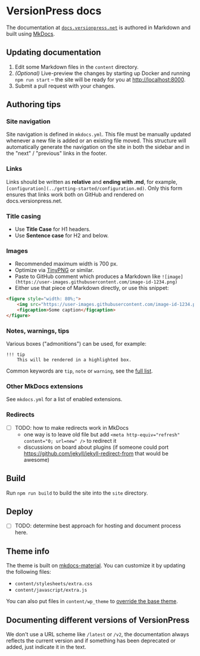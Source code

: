 # VersionPress docs

The documentation at [`docs.versionpress.net`](https://docs.versionpress.net/) is authored in Markdown and built using [MkDocs](https://www.mkdocs.org/).

## Updating documentation

1. Edit some Markdown files in the `content` directory.
2. _(Optional)_ Live-preview the changes by starting up Docker and running `npm run start` – the site will be ready for you at <http://localhost:8000>.
3. Submit a pull request with your changes.

## Authoring tips

### Site navigation

Site navigation is defined in `mkdocs.yml`. This file must be manually updated whenever a new file is added or an existing file moved. This structure will automatically generate the navigation on the site in both the sidebar and in the "next" / "previous" links in the footer.

### Links

Links should be written as **relative** and **ending with .md**, for example, `[configuration](../getting-started/configuration.md)`. Only this form ensures that links work both on GitHub and rendered on docs.versionpress.net.

### Title casing

- Use **Title Case** for H1 headers.
- Use **Sentence case** for H2 and below.

### Images

- Recommended maximum width is 700 px.
- Optimize via [TinyPNG](https://tinypng.com/) or similar.
- Paste to GitHub comment which produces a Markdown like `![image](https://user-images.githubusercontent.com/image-id-1234.png)`
- Either use that piece of Markdown directly, or use this snippet:

```html
<figure style="width: 80%;">
    <img src="https://user-images.githubusercontent.com/image-id-1234.png" alt="Alt text" />
    <figcaption>Some caption</figcaption>
</figure>
```

### Notes, warnings, tips

Various boxes ("admonitions") can be used, for example:

```
!!! tip
    This will be rendered in a highlighted box.
```

Common keywords are `tip`, `note` or `warning`, see the [full list](https://squidfunk.github.io/mkdocs-material/extensions/admonition/).

### Other MkDocs extensions

See `mkdocs.yml` for a list of enabled extensions.

### Redirects

- [ ] TODO: how to make redirects work in MkDocs
  * one way is to leave old file but add `<meta http-equiv="refresh" content="0; url=new" />` to redirect it
  * discussions on board about plugins (if someone could port https://github.com/jekyll/jekyll-redirect-from that would be awesome)


## Build

Run `npm run build` to build the site into the `site` directory.

## Deploy

- [ ] TODO: determine best approach for hosting and document process here.

<!-- When a PR is merged into `master`, it is automatically deployed to [docs.versionpress.net](http://docs.versionpress.net/en). -->

## Theme info

The theme is built on [mkdocs-material](https://squidfunk.github.io/mkdocs-material/). You can customize it by updating the following files:

* `content/stylesheets/extra.css`
* `content/javascript/extra.js`

You can also put files in `content/wp_theme` to [override the base theme](https://www.mkdocs.org/user-guide/styling-your-docs/#using-the-theme-custom_dir).

## Documenting different versions of VersionPress

We don't use a URL scheme like `/latest` or `/v2`, the documentation always reflects the current version and if something has been deprecated or added, just indicate it in the text.
